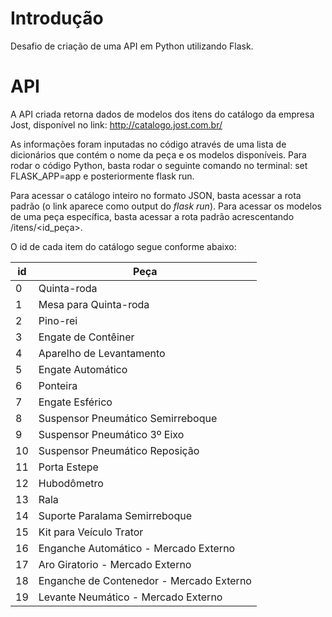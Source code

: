 # Introdução

Desafio de criação de uma API em Python utilizando Flask.

# API

A API criada retorna dados de modelos dos itens do catálogo da empresa Jost, disponível no link: http://catalogo.jost.com.br/

As informações foram inputadas no código através de uma lista de dicionários que contém o nome da peça e os modelos disponíveis. Para rodar o código Python, basta rodar o seguinte comando no terminal: set FLASK_APP=app e posteriormente flask run.

Para acessar o catálogo inteiro no formato JSON, basta acessar a rota padrão (o link aparece como output do *flask run*). Para acessar os modelos de uma peça específica, basta acessar a rota padrão acrescentando /itens/<id_peça>.

O id de cada item do catálogo segue conforme abaixo:

| id | Peça |
| ------------- | ------------- |
| 0 | Quinta-roda |
| 1 | Mesa para Quinta-roda |
| 2 | Pino-rei |
| 3 | Engate de Contêiner |
| 4 | Aparelho de Levantamento |
| 5 | Engate Automático |
| 6 | Ponteira |
| 7 | Engate Esférico |
| 8 | Suspensor Pneumático Semirreboque |
| 9 | Suspensor Pneumático 3º Eixo |
| 10 | Suspensor Pneumático Reposição |
| 11 | Porta Estepe |
| 12 | Hubodômetro |
| 13 | Rala |
| 14 | Suporte Paralama Semirreboque |
| 15 | Kit para Veículo Trator |
| 16 | Enganche Automático - Mercado Externo |
| 17 | Aro Giratorio - Mercado Externo |
| 18 | Enganche de Contenedor - Mercado Externo |
| 19 | Levante Neumático - Mercado Externo |
